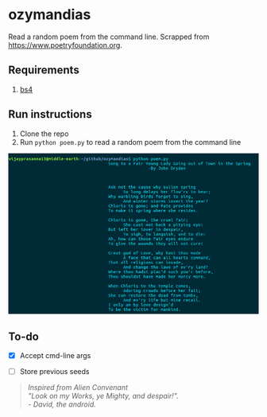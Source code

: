 # ozymandias
Read a random poem from the command line. Scrapped from https://www.poetryfoundation.org.

## Requirements
1. [bs4](https://pypi.python.org/pypi/beautifulsoup4)

## Run instructions
1. Clone the repo
2. Run `python poem.py` to read a random poem from the command line

![How it'd look when you run it](/screenshot.png)

## To-do
- [x] Accept cmd-line args
- [ ] Store previous seeds


> *Inspired from Alien Convenant <br/>
  "Look on my Works, ye Mighty, and despair!".<br/>   - David, the android.*
  
